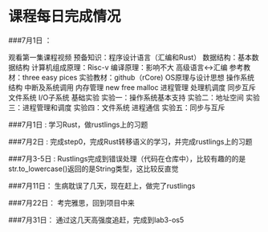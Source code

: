 # 课程每日完成情况


###7月1日 ：

观看第一集课程视频
预备知识：程序设计语言（汇编和Rust）
数据结构：基本数据结构
计算机组成原理：Risc-v
编译原理：影响不大
高级语言<->汇编
参考教材：three easy pices
实验教材：github（rCore)
OS原理与设计思想
操作系统结构
中断及系统调用
内存管理 new free malloc 
进程管理
处理机调度
同步互斥
文件系统
I/O子系统
基础实验
实验一：操作系统基本支持
实验二：地址空间
实验三：进程管理和调度
实验四：文件系统 进程通信
实验五：同步与互斥

###7月1日 :
学习Rust，做rustlings上的习题

###7月2日 :
完成step0，完成Rust转移语义的学习，并完成rustlings上的习题

###7月3-5日 :
Rustlings完成到错误处理（代码在仓库中），比较有趣的的是str.to_lowercase()返回的是String类型，这比较反直觉

###7月11日：
生病耽误了几天，现在赶上，做完了rustlings

###7月22日：
考完雅思，回到项目中来

###7月31日：
通过这几天高强度追赶，完成到lab3-os5